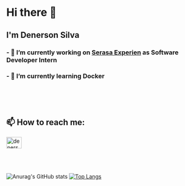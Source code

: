 # Hi there 👋
## I'm Denerson Silva 


### - 🔭 I’m currently working on <a href="https://www.serasaexperian.com.br/sites-globais/">Serasa Experien</a> as Software Developer Intern
### - 🌱 I’m currently learning Docker 

<br/>
<br/>
<br/>



## 📫 How to reach me:

<a href="https://www.linkedin.com/in/denerson-silva-b55aa1127/" target="_blank">
<img align="center" alt="denerson-linkedin" height="30" width="40" src="https://cdn.jsdelivr.net/npm/simple-icons@3.0.1/icons/linkedin.svg" style="max-width:100%;"></a>

<br/>
<br/>
<br/>
<br/>

![Anurag's GitHub stats](https://github-readme-stats.vercel.app/api?username=ddenerson&show_icons=true&theme=highcontrast)
[![Top Langs](https://github-readme-stats.vercel.app/api/top-langs/?username=ddenerson&layout=compact)](https://github.com/anuraghazra/github-readme-stats)










<!--
**ddenerson/ddenerson** is a ✨ _special_ ✨ repository because its `README.md` (this file) appears on your GitHub profile.


